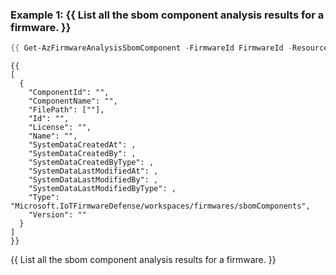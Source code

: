 ### Example 1: {{ List all the sbom component analysis results for a firmware. }}
```powershell
{{ Get-AzFirmwareAnalysisSbomComponent -FirmwareId FirmwareId -ResourceGroupName ResourceGroupName -WorkspaceName WorkspaceName }}
```

```output
{{ 
[
  {
    "ComponentId": "",
    "ComponentName": "",
    "FilePath": [""],
    "Id": "",
    "License": "",
    "Name": "",
    "SystemDataCreatedAt": ,
    "SystemDataCreatedBy": ,
    "SystemDataCreatedByType": ,
    "SystemDataLastModifiedAt": ,
    "SystemDataLastModifiedBy": ,
    "SystemDataLastModifiedByType": ,
    "Type": "Microsoft.IoTFirmwareDefense/workspaces/firmwares/sbomComponents",
    "Version": ""
  }
]
}}
```

{{ List all the sbom component analysis results for a firmware. }}

